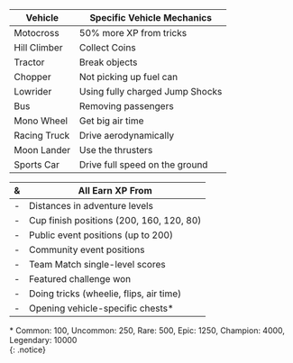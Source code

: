 Vehicle | Specific Vehicle Mechanics
-- | --
Motocross |  50% more XP from tricks
Hill Climber | Collect Coins
Tractor | Break objects
Chopper | Not picking up fuel can
Lowrider | Using fully charged Jump Shocks
Bus | Removing passengers
Mono Wheel | Get big air time
Racing Truck | Drive aerodynamically
Moon Lander | Use the thrusters
Sports Car | Drive full speed on the ground

 & |  All Earn XP From
--  | --
 \- |  Distances in adventure levels
 \- | Cup finish positions (200, 160, 120, 80)
 \- | Public event positions (up to 200)
 \- | Community event positions
 \- | Team Match single-level scores
 \- | Featured challenge won
 \- | Doing tricks (wheelie, flips, air time)
 \- | Opening vehicle-specific chests*   

 \* Common: 100, Uncommon: 250, Rare: 500, Epic: 1250, Champion: 4000, Legendary: 10000  
 {: .notice}
